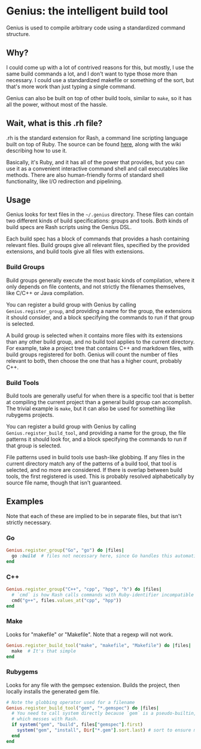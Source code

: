 # Genius: the intelligent build tool

Genius is used to compile arbitrary code using a standardized command structure.

## Why?
I could come up with a lot of contrived reasons for this, but mostly, I use the 
same build commands a lot, and I don't want to type those more than necessary. 
I could use a standardized makefile or something of the sort, but that's more 
work than just typing a single command.

Genius can also be built on top of other build tools, similar to `make`, so 
it has all the power, without most of the hassle.

## Wait, what is this .rh file?
.rh is the standard extension for Rash, a command line scripting language built 
on top of Ruby. The source can be found [here](https://github.com/KellenWatt/rash), 
along with the wiki describing how to use it.

Basically, it's Ruby, and it has all of the power that provides, but you can 
use it as a convenient interactive command shell and call executables like 
methods. There are also human-friendly forms of standard shell functionality, 
like I/O redirection and pipelining.

## Usage
Genius looks for text files in the `~/.genius` directory. These files can 
contain two different kinds of build specifications: groups and tools. Both
kinds of build specs are Rash scripts using the Genius DSL.

Each build spec has a block of commands that provides a hash containing 
relevant files. Build groups give all relevant files, specified by the 
provided extensions, and build tools give all files with extensions.

### Build Groups
Build groups generally execute the most basic kinds of compilation, where it 
only depends on file contents, and not strictly the filenames themselves, like 
C/C++ or Java compilation.

You can register a build group with Genius by calling `Genius.register_group`, 
and providing a name for the group, the extensions it should consider, and 
a block specifying the commands to run if that group is selected.

A build group is selected when it contains more files with its extensions than 
any other build group, and no build tool applies to the current directory. For 
example, take a project tree that contains C++ and markdown files, with build 
groups registered for both. Genius will count the number of files relevant to 
both, then choose the one that has a higher count, probably C++.

### Build Tools
Build tools are generally useful for when there is a specific tool that is better 
at compiling the current project than a general build group can accomplish. The 
trivial example is `make`, but it can also be used for something like rubygems 
projects.

You can register a build group with Genius by calling `Genius.register_build_tool`,
and providing a name for the group, the file patterns it should look for, and 
a block specifying the commands to run if that group is selected. 

File patterns used in build tools use bash-like globbing. If any files in the 
current directory match any of the patterns of a build tool, that tool is 
selected, and no more are considered. If there is overlap between build tools, 
the first registered is used. This is probably resolved alphabetically by source 
file name, though that isn't guaranteed.

## Examples
Note that each of these are implied to be in separate files, but that isn't 
strictly necessary.

### Go
```ruby
Genius.register_group("Go", "go") do |files|
  go :build  # files not necessary here, since Go handles this automatically.
end
``` 
### C++
```ruby
Genius.register_group("C++", "cpp", "hpp", "h") do |files|
  # `cmd` is how Rash calls commands with Ruby-identifier incompatible characters
  cmd("g++", files.values_at("cpp", "hpp"))
end
``` 

### Make
Looks for "makefile" or "Makefile". Note that a regexp will not work.
```ruby
Genius.register_build_tool("make", "makefile", "Makefile") do |files|
  make  # It's that simple
end
```

### Rubygems
Looks for any file with the gempsec extension. Builds the project, then locally 
installs the generated gem file.
```ruby
# Note the globbing operator used for a filename
Genius.register_build_tool("gem", "*.gemspec") do |files|
  # You need to call system directly because `gem` is a pseudo-builtin, 
  # which messes with Rash.
  if system("gem", "build", files["gemspec"].first)
    system("gem", "install", Dir["*.gem"].sort.last) # sort to ensure most recent last, if multiple.
  end
end
```

